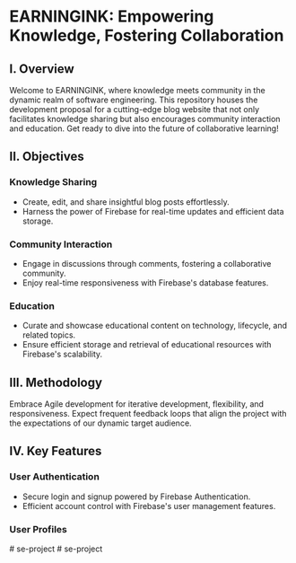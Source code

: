 # EARNINGINK: Empowering Knowledge, Fostering Collaboration

## I. Overview
Welcome to EARNINGINK, where knowledge meets community in the dynamic realm of software engineering. This repository houses the development proposal for a cutting-edge blog website that not only facilitates knowledge sharing but also encourages community interaction and education. Get ready to dive into the future of collaborative learning!

## II. Objectives
### Knowledge Sharing
- Create, edit, and share insightful blog posts effortlessly.
- Harness the power of Firebase for real-time updates and efficient data storage.

### Community Interaction
- Engage in discussions through comments, fostering a collaborative community.
- Enjoy real-time responsiveness with Firebase's database features.

### Education
- Curate and showcase educational content on technology, lifecycle, and related topics.
- Ensure efficient storage and retrieval of educational resources with Firebase's scalability.

## III. Methodology
Embrace Agile development for iterative development, flexibility, and responsiveness. Expect frequent feedback loops that align the project with the expectations of our dynamic target audience.

## IV. Key Features
### User Authentication
- Secure login and signup powered by Firebase Authentication.
- Efficient account control with Firebase's user management features.

### User Profiles
#   s e - p r o j e c t  
 #   s e - p r o j e c t  
 